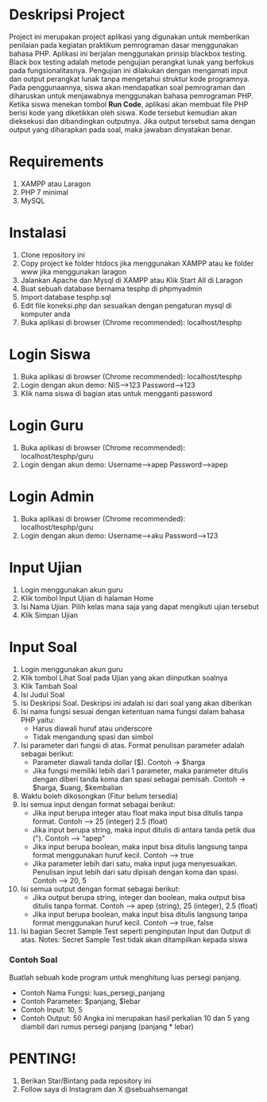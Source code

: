 <h1>Deskripsi Project</h1>
Project ini merupakan project aplikasi yang digunakan untuk memberikan penilaian pada kegiatan praktikum pemrograman dasar menggunakan bahasa PHP.
Aplikasi ini berjalan menggunakan prinsip blackbox testing. Black box testing adalah metode pengujian perangkat lunak yang berfokus pada fungsionalitasnya. Pengujian ini dilakukan dengan mengamati input dan output perangkat lunak tanpa mengetahui struktur kode programnya.
Pada penggunaannya, siswa akan mendapatkan soal pemrograman dan diharuskan untuk menjawabnya menggunakan bahasa pemrograman PHP. Ketika siswa menekan tombol <strong>Run Code</strong>, aplikasi akan membuat file PHP berisi kode yang diketikkan oleh siswa. Kode tersebut kemudian akan dieksekusi dan dibandingkan outputnya. Jika output tersebut sama dengan output yang diharapkan pada soal, maka jawaban dinyatakan benar.

<h1>Requirements</h1>
<ol>
    <li>XAMPP atau Laragon</li>
    <li>PHP 7 minimal</li>
    <li>MySQL</li>    
</ol>
<h1>Instalasi</h1>
<ol>
    <li>Clone repository ini</li>
    <li>Copy project ke folder htdocs jika menggunakan XAMPP atau ke folder www jika menggunakan laragon</li>
    <li>Jalankan Apache dan Mysql di XAMPP atau Klik Start All di Laragon</li>
    <li>Buat sebuah database bernama tesphp di phpmyadmin</li>
    <li>Import database tesphp.sql</li>
    <li>Edit file koneksi.php dan sesuaikan dengan pengaturan mysql di komputer anda</li>
    <li>Buka aplikasi di browser (Chrome recommended): localhost/tesphp</li>
</ol>

<h1>Login Siswa</h1>
<ol>
    <li>Buka aplikasi di browser (Chrome recommended): localhost/tesphp</li>
    <li>Login dengan akun demo: NIS-->123 Password-->123</li>
    <li>Klik nama siswa di bagian atas untuk mengganti password</li>
</ol>

<h1>Login Guru</h1>
<ol>
    <li>Buka aplikasi di browser (Chrome recommended): localhost/tesphp/guru</li>
    <li>Login dengan akun demo: Username-->apep Password-->apep</li>
</ol>

<h1>Login Admin</h1>
<ol>
    <li>Buka aplikasi di browser (Chrome recommended): localhost/tesphp/guru</li>
    <li>Login dengan akun demo: Username-->aku Password-->123</li>
</ol>

<h1>Input Ujian</h1>
<ol>
    <li>Login menggunakan akun guru</li>
    <li>Klik tombol Input Ujian di halaman Home</li>
    <li>Isi Nama Ujian. Pilih kelas mana saja yang dapat mengikuti ujian tersebut</li>
    <li>Klik Simpan Ujian</li>
</ol>

<h1>Input Soal</h1>
<ol>
    <li>Login menggunakan akun guru</li>
    <li>Klik tombol Lihat Soal pada Ujian yang akan diinputkan soalnya</li>
    <li>Klik Tambah Soal</li>
    <li>Isi Judul Soal</li>
    <li>Isi Deskripsi Soal. Deskripsi ini adalah isi dari soal yang akan diberikan</li>
    <li>Isi nama fungsi sesuai dengan ketentuan nama fungsi dalam bahasa PHP yaitu:
        <ul>
            <li>Harus diawali huruf atau underscore</li>
            <li>Tidak mengandung spasi dan simbol</li>
        </ul>
    </li>
    <li>Isi parameter dari fungsi di atas. Format penulisan parameter adalah sebagai berikut:
        <ul>
            <li>Parameter diawali tanda dollar ($). Contoh -> $harga</li>
            <li>Jika fungsi memiliki lebih dari 1 parameter, maka parameter ditulis dengan diberi tanda koma dan spasi sebagai pemisah. Contoh -> $harga, $uang, $kembalian</li>
        </ul>
    </li>
    <li>Waktu boleh dikosongkan (Fitur belum tersedia)</li>
    <li>Isi semua input dengan format sebagai berikut:
        <ul>
            <li>Jika input berupa integer atau float maka input bisa ditulis tanpa format. Contoh --> 25 (integer) 2.5 (float)</li>
            <li>Jika input berupa string, maka input ditulis di antara tanda petik dua ("). Contoh --> "apep"</li>
            <li>Jika input berupa boolean, maka input bisa ditulis langsung tanpa format menggunakan huruf kecil. Contoh --> true</li>
            <li>Jika parameter lebih dari satu, maka input juga menyesuaikan. Penulisan input lebih dari satu dipisah dengan koma dan spasi. Contoh --> 20, 5</li>
        </ul>
    </li>
    <li>Isi semua output dengan format sebagai berikut:
        <ul>
            <li>Jika output berupa string, integer dan boolean, maka output bisa ditulis tanpa format. Contoh --> apep (string), 25 (integer), 2.5 (float) </li>
            <li>Jika input berupa boolean, maka input bisa ditulis langsung tanpa format menggunakan huruf kecil. Contoh --> true, false</li>
        </ul>
    </li>
    <li>Isi bagian Secret Sample Test seperti penginputan Input dan Output di atas. Notes: Secret Sample Test tidak akan ditampilkan kepada siswa</li>
</ol>
<p>
    <h3>Contoh Soal</h3>
    Buatlah sebuah kode program untuk menghitung luas persegi panjang.
    <ul>
        <li>Contoh Nama Fungsi: luas_persegi_panjang</li>
        <li>Contoh Parameter: $panjang, $lebar</li>
        <li>Contoh Input: 10, 5</li>
        <li>Contoh Output: 50 Angka ini merupakan hasil perkalian 10 dan 5 yang diambil dari rumus persegi panjang (panjang * lebar)</li>
    </ul>
</p>

<h1>PENTING!</h1>
<ol>
    <li>Berikan Star/Bintang pada repository ini</li>
    <li>Follow saya di Instagram dan X @sebuahsemangat</li>  
</ol>